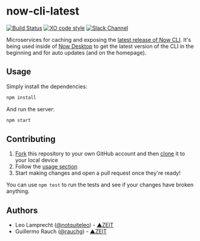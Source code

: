 # now-cli-latest

[![Build Status](https://travis-ci.org/zeit/now-cli-latest.svg?branch=master)](https://travis-ci.org/zeit/now-cli-latest)
[![XO code style](https://img.shields.io/badge/code_style-XO-5ed9c7.svg)](https://github.com/sindresorhus/xo)
[![Slack Channel](https://zeit-slackin.now.sh/badge.svg)](https://zeit.chat)

Microservices for caching and exposing the [latest release of Now CLI](https://github.com/zeit/now-cli/releases/latest). It's being used inside of [Now Desktop](https://github.com/zeit/now-desktop) to get the latest version of the CLI in the beginning and for auto updates (and on the homepage).

## Usage

Simply install the dependencies:

```bash
npm install
```

And run the server:

```bash
npm start
```

## Contributing

1. [Fork](https://help.github.com/articles/fork-a-repo/) this repository to your own GitHub account and then [clone](https://help.github.com/articles/cloning-a-repository/) it to your local device
2. Follow the [usage section](#usage)
3. Start making changes and open a pull request once they're ready!

You can use `npm test` to run the tests and see if your changes have broken anything.

## Authors

- Leo Lamprecht ([@notquiteleo](https://twitter.com/notquiteleo)) - [▲ZEIT](https://zeit.co)
- Guillermo Rauch ([@rauchg](https://twitter.com/rauchg)) - [▲ZEIT](https://zeit.co)
